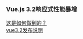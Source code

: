 ### Vue.js 3.2响应式性能暴增  

[这是如何做到的？](https://mp.weixin.qq.com/s/7ZFRLOC_WR5ZvBgzE-flGg)  
[vue3.2发布说明](https://blog.vuejs.org/posts/vue-3.2.html)  
